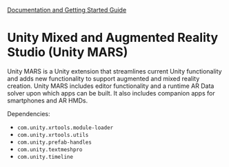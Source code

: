 [Documentation and Getting Started Guide](/Documentation~/Index.md)

# Unity Mixed and Augmented Reality Studio (Unity MARS)
Unity MARS is a Unity extension that streamlines current Unity functionality and adds new functionality to support augmented and mixed reality creation. Unity MARS includes editor functionality and a runtime AR Data solver upon which apps can be built. It also includes companion apps for smartphones and AR HMDs.

Dependencies:
- `com.unity.xrtools.module-loader`
- `com.unity.xrtools.utils`
- `com.unity.prefab-handles`
- `com.unity.textmeshpro`
- `com.unity.timeline`
